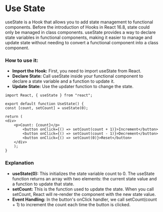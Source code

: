 # Use State
useState is a Hook that allows you to add state management to functional components. Before the introduction of Hooks in React 16.8, state could only be managed in class components. useState provides a way to declare state variables in functional components, making it easier to manage and update state without needing to convert a functional component into a class component.

### How to use it:
- **Import the Hook:** First, you need to import useState from React.
- **Declare State:** Call useState inside your functional component to declare a state variable and a function to update it.
- **Update State:** Use the updater function to change the state.

```
import React, { useState } from "react";

export default function UseState() {
const [count, setCount] = useState(0);

return (
<div>
    <p>Count: {count}</p>
        <button onClick={() => setCount(count + 1)}>Increment</button>
        <button onClick={() => setCount(count - 1)}>Decrement</button>
        <button onClick={() => setCount(0)}>Reset</button>
    </div>
    );
}
```
### Explanation
- **useState(0):** This initializes the state variable count to 0. The useState function returns an array with two elements: the current state value and a function to update that state.
- **setCount:** This is the function used to update the state. When you call setCount, React will re-render the component with the new state value.
- **Event Handling:** In the button's onClick handler, we call setCount(count + 1) to increment the count each time the button is clicked.

